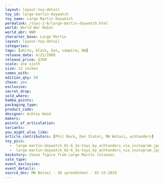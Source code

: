 ```yaml
---
layout: layout-toy-detail 
toy_id: large-martin-daywatch
toy_name: Large Martin Daywatch
permalink: /toys-1-6/large-martin-daywatch.html
world: World War Robot
world_abr: WWR
character_base: Large Martin
layout: layout-toy-detail
categories: 
tags: [white, black, bat, vampire, DW]
release_date: 4/21/2009
release_price: $300 
scale: one sixth
size: 12 inches
comes_with: 
edition_qty: 50
chase: yes
exclusive: 
secret_drop: 
sold_where: 
bamba_points: 
packaging_type: 
product_code:
designer: Ashley Wood
makers: 
points_of_articulation: 
variants: 
you_might_also_like: 
article_contributors: [Phil Back, Don Slater, MW Wutasi, achtanders]
toy_pics: 
  -  large-martin-daywatch_01-6_3a-toys_by_achtanders_via_instagram.jpg
  -  large-martin-daywatch_02-6_3a-toys_by_achtanders_via_instagram.jpg
backstory: Chase figure from Large Martin releases
sale_type: 
event_exclusive: 
event_details: 
source_doc: MW Wutasi - 3A spreadsheet - 01-15-2019
---
```

